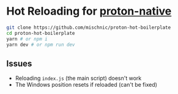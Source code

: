 # Hot Reloading for [proton-native](https://github.com/kusti8/proton-native)

```sh
git clone https://github.com/mischnic/proton-hot-boilerplate
cd proton-hot-boilerplate
yarn # or npm i
yarn dev # or npm run dev
```

## Issues

- Reloading `index.js` (the main script) doesn't work
- The Windows position resets if reloaded (can't be fixed)